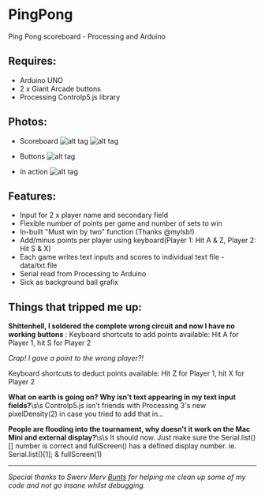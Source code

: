 # PingPong
Ping Pong scoreboard - Processing and Arduino

## Requires: 
- Arduino UNO
- 2 x Giant Arcade buttons
- Processing Controlp5.js library

## Photos:
- Scoreboard
![alt tag](https://raw.github.com/melaniehuang/PingPong/master/images/pong2.jpg)
![alt tag](https://raw.github.com/melaniehuang/PingPong/master/images/pong3.jpg)

- Buttons
![alt tag](https://raw.github.com/melaniehuang/PingPong/master/images/pong1.jpg)

- In action
![alt tag](https://raw.github.com/melaniehuang/PingPong/master/images/pong4.jpg)

## Features:
- Input for 2 x player name and secondary field
- Flexible number of points per game and number of sets to win
- In-built "Must win by two" function (Thanks @mylsb!)
- Add/minus points per player using keyboard(Player 1: Hit A & Z, Player 2: Hit S & X)
- Each game writes text inputs and scores to individual text file - data/txt.file
- Serial read from Processing to Arduino
- Sick as background ball grafix

## Things that tripped me up:
**Shittenhell, I soldered the complete wrong circuit and now I have no working buttons**
: Keyboard shortcuts to add points available: Hit A for Player 1, hit S for Player 2

*Crap! I gave a point to the wrong player?!*

Keyboard shortcuts to deduct points available: Hit Z for Player 1, hit X for Player 2

**What on earth is going on? Why isn't text appearing in my text input fields?**\s\s
Controlp5.js isn't friends with Processing 3's new pixelDensity(2) in case you tried to add that in...

**People are flooding into the tournament, why doesn't it work on the Mac Mini and external display?**\s\s
It should now. Just make sure the Serial.list()[] number is correct and fullScreen() has a defined display number. ie. Serial.list()[1]; & fullScreen(1)


------

*Special thanks to Swerv Merv [Bunts](https://github.com/buntine) for helping me clean up some of my code and not go insane whilst debugging.*
